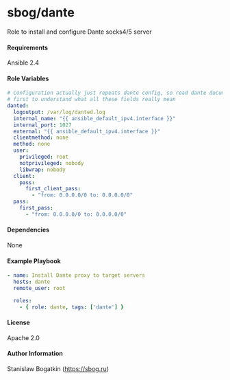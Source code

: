 sbog/dante
==========

Role to install and configure Dante socks4/5 server

#### Requirements

Ansible 2.4

#### Role Variables

```yaml
# Configuration actually just repeats dante config, so read dante documentation
# first to understand what all these fields really mean
danted:
  logoutput: /var/log/danted.log
  internal_name: "{{ ansible_default_ipv4.interface }}"
  internal_port: 1027
  external: "{{ ansible_default_ipv4.interface }}"
  clientmethod: none
  method: none
  user:
    privileged: root
    notprivileged: nobody
    libwrap: nobody
  client:
    pass:
      first_client_pass:
        - "from: 0.0.0.0/0 to: 0.0.0.0/0"
  pass:
    first_pass:
      - "from: 0.0.0.0/0 to: 0.0.0.0/0"
```

#### Dependencies

None

#### Example Playbook

```yaml
- name: Install Dante proxy to target servers
  hosts: dante
  remote_user: root

  roles:
    - { role: dante, tags: ['dante'] }
```

#### License

Apache 2.0

#### Author Information

Stanislaw Bogatkin (https://sbog.ru)
